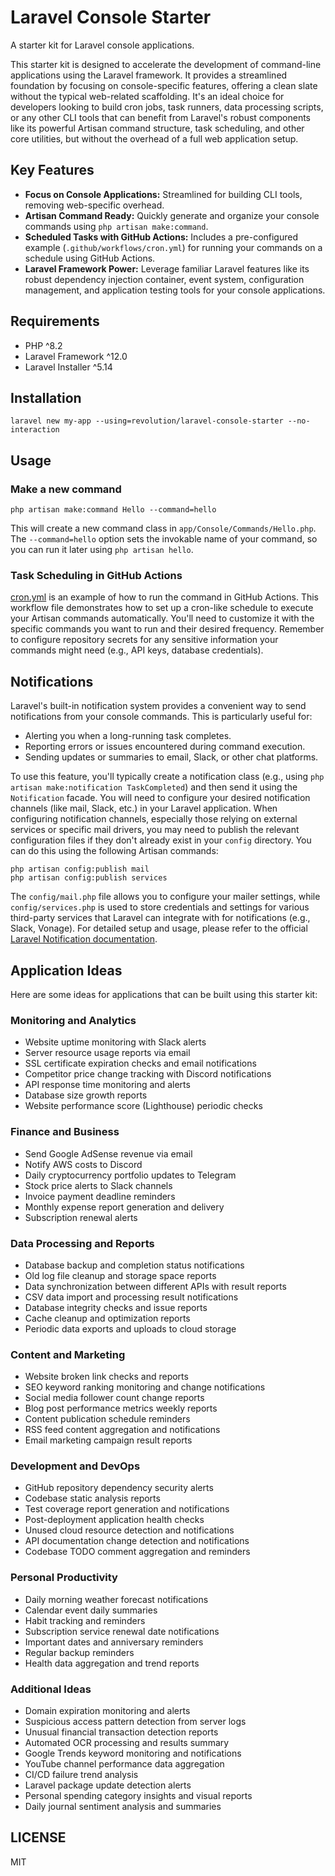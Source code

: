 # Laravel Console Starter

A starter kit for Laravel console applications.

This starter kit is designed to accelerate the development of command-line applications using the Laravel framework. It provides a streamlined foundation by focusing on console-specific features, offering a clean slate without the typical web-related scaffolding. It's an ideal choice for developers looking to build cron jobs, task runners, data processing scripts, or any other CLI tools that can benefit from Laravel's robust components like its powerful Artisan command structure, task scheduling, and other core utilities, but without the overhead of a full web application setup.

## Key Features
- **Focus on Console Applications:** Streamlined for building CLI tools, removing web-specific overhead.
- **Artisan Command Ready:** Quickly generate and organize your console commands using `php artisan make:command`.
- **Scheduled Tasks with GitHub Actions:** Includes a pre-configured example (`.github/workflows/cron.yml`) for running your commands on a schedule using GitHub Actions.
- **Laravel Framework Power:** Leverage familiar Laravel features like its robust dependency injection container, event system, configuration management, and application testing tools for your console applications.

## Requirements
- PHP ^8.2
- Laravel Framework ^12.0
- Laravel Installer ^5.14

## Installation

```shell
laravel new my-app --using=revolution/laravel-console-starter --no-interaction
```

## Usage

### Make a new command

```shell
php artisan make:command Hello --command=hello
```
This will create a new command class in `app/Console/Commands/Hello.php`. The `--command=hello` option sets the invokable name of your command, so you can run it later using `php artisan hello`.

### Task Scheduling in GitHub Actions

[cron.yml](./.github/workflows/cron.yml) is an example of how to run the command in GitHub Actions.
This workflow file demonstrates how to set up a cron-like schedule to execute your Artisan commands automatically. You'll need to customize it with the specific commands you want to run and their desired frequency. Remember to configure repository secrets for any sensitive information your commands might need (e.g., API keys, database credentials).

## Notifications

Laravel's built-in notification system provides a convenient way to send notifications from your console commands. This is particularly useful for:

-   Alerting you when a long-running task completes.
-   Reporting errors or issues encountered during command execution.
-   Sending updates or summaries to email, Slack, or other chat platforms.

To use this feature, you'll typically create a notification class (e.g., using `php artisan make:notification TaskCompleted`) and then send it using the `Notification` facade. You will need to configure your desired notification channels (like mail, Slack, etc.) in your Laravel application. When configuring notification channels, especially those relying on external services or specific mail drivers, you may need to publish the relevant configuration files if they don't already exist in your `config` directory. You can do this using the following Artisan commands:

```shell
php artisan config:publish mail
php artisan config:publish services
```

The `config/mail.php` file allows you to configure your mailer settings, while `config/services.php` is used to store credentials and settings for various third-party services that Laravel can integrate with for notifications (e.g., Slack, Vonage). For detailed setup and usage, please refer to the official [Laravel Notification documentation](https://laravel.com/docs/notifications).

## Application Ideas

Here are some ideas for applications that can be built using this starter kit:

### Monitoring and Analytics
- Website uptime monitoring with Slack alerts
- Server resource usage reports via email
- SSL certificate expiration checks and email notifications
- Competitor price change tracking with Discord notifications
- API response time monitoring and alerts
- Database size growth reports
- Website performance score (Lighthouse) periodic checks

### Finance and Business
- Send Google AdSense revenue via email
- Notify AWS costs to Discord
- Daily cryptocurrency portfolio updates to Telegram
- Stock price alerts to Slack channels
- Invoice payment deadline reminders
- Monthly expense report generation and delivery
- Subscription renewal alerts

### Data Processing and Reports
- Database backup and completion status notifications
- Old log file cleanup and storage space reports
- Data synchronization between different APIs with result reports
- CSV data import and processing result notifications
- Database integrity checks and issue reports
- Cache cleanup and optimization reports
- Periodic data exports and uploads to cloud storage

### Content and Marketing
- Website broken link checks and reports
- SEO keyword ranking monitoring and change notifications
- Social media follower count change reports
- Blog post performance metrics weekly reports
- Content publication schedule reminders
- RSS feed content aggregation and notifications
- Email marketing campaign result reports

### Development and DevOps
- GitHub repository dependency security alerts
- Codebase static analysis reports
- Test coverage report generation and notifications
- Post-deployment application health checks
- Unused cloud resource detection and notifications
- API documentation change detection and notifications
- Codebase TODO comment aggregation and reminders

### Personal Productivity
- Daily morning weather forecast notifications
- Calendar event daily summaries
- Habit tracking and reminders
- Subscription service renewal date notifications
- Important dates and anniversary reminders
- Regular backup reminders
- Health data aggregation and trend reports

### Additional Ideas

- Domain expiration monitoring and alerts  
- Suspicious access pattern detection from server logs  
- Unusual financial transaction detection reports  
- Automated OCR processing and results summary  
- Google Trends keyword monitoring and notifications  
- YouTube channel performance data aggregation  
- CI/CD failure trend analysis  
- Laravel package update detection alerts  
- Personal spending category insights and visual reports  
- Daily journal sentiment analysis and summaries

## LICENSE
MIT  
